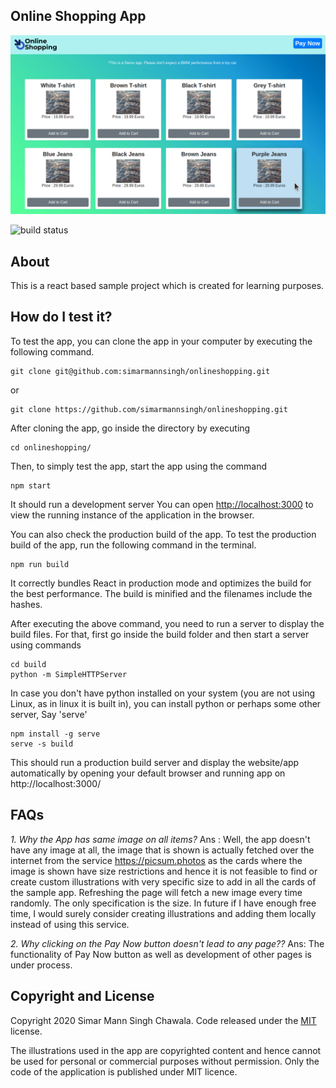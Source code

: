 ## Online Shopping App

![App Preview](https://github.com/simarmannsingh/onlineshopping/blob/master/preview.png "Preview generated as on 18th Jul 2020")

![build status](https://api.travis-ci.org/simarmannsingh/onlineshopping.svg?branch=master)

## About

This is a react based sample project which is created for learning purposes.

## How do I test it?

To test the app, you can clone the app in your computer by executing the following command.

    git clone git@github.com:simarmannsingh/onlineshopping.git

or

    git clone https://github.com/simarmannsingh/onlineshopping.git

After cloning the app, go inside the directory by executing

    cd onlineshopping/

Then, to simply test the app, start the app using the command

    npm start

It should run a development server
You can open [http://localhost:3000](http://localhost:3000) to view the running instance of the application in the browser.

You can also check the production build of the app. To test the production build of the app, run the following command in the terminal.

    npm run build

It correctly bundles React in production mode and optimizes the build for the best performance.
The build is minified and the filenames include the hashes.

After executing the above command, you need to run a server to display the build files. For that, first go inside the build folder and then start a server using commands

    cd build
    python -m SimpleHTTPServer

In case you don't have python installed on your system (you are not using Linux, as in linux it is built in), you can install python or perhaps some other server, Say 'serve'

    npm install -g serve
    serve -s build

This should run a production build server and display the website/app automatically by opening your default browser and running app on http://localhost:3000/

## FAQs

_1. Why the App has same image on all items?_
Ans : Well, the app doesn't have any image at all, the image that is shown is actually fetched over the internet from the service https://picsum.photos as the cards where the image is shown have size restrictions and hence it is not feasible to find or create custom illustrations with very specific size to add in all the cards of the sample app. Refreshing the page will fetch a new image every time randomly. The only specification is the size. In future if I have enough free time, I would surely consider creating illustrations and adding them locally instead of using this service.

_2. Why clicking on the Pay Now button doesn't lead to any page??_
Ans: The functionality of Pay Now button as well as development of other pages is under process.

## Copyright and License

Copyright 2020 Simar Mann Singh Chawala. Code released under the [MIT](https://github.com/simarmannsingh/onlineshopping/blob/master/LICENSE) license.

The illustrations used in the app are copyrighted content and hence cannot be used for personal or commercial purposes without permission. Only the code of the application is published under MIT licence.
